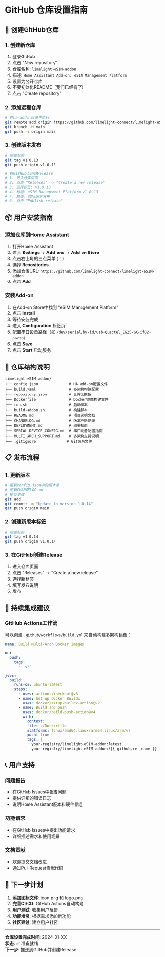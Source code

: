 # GitHub 仓库设置指南

## 🚀 创建GitHub仓库

### 1. 创建新仓库
1. 登录GitHub
2. 点击 "New repository"
3. 仓库名称: `limelight-eSIM-addon`
4. 描述: `Home Assistant Add-on: eSIM Management Platform`
5. 设置为公开仓库
6. 不要初始化README（我们已经有了）
7. 点击 "Create repository"

### 2. 添加远程仓库
```bash
# 在ha-addon目录中执行
git remote add origin https://github.com/limelight-connect/limelight-eSIM-addon.git
git branch -M main
git push -u origin main
```

### 3. 创建版本发布
```bash
# 创建标签
git tag v1.0.13
git push origin v1.0.13

# 在GitHub上创建Release
# 1. 进入仓库页面
# 2. 点击 "Releases" -> "Create a new release"
# 3. 选择标签: v1.0.13
# 4. 标题: eSIM Management Platform v1.0.13
# 5. 描述: 初始版本发布
# 6. 点击 "Publish release"
```

## 📦 用户安装指南

### 添加仓库到Home Assistant
1. 打开Home Assistant
2. 进入 **Settings** → **Add-ons** → **Add-on Store**
3. 点击右上角的三点菜单 (⋮)
4. 选择 **Repositories**
5. 添加仓库URL: `https://github.com/limelight-connect/limelight-eSIM-addon`
6. 点击 **Add**

### 安装Add-on
1. 在Add-on Store中找到 "eSIM Management Platform"
2. 点击 **Install**
3. 等待安装完成
4. 进入 **Configuration** 标签页
5. 配置串口设备路径（如 `/dev/serial/by-id/usb-Quectel_EG25-GC-if02-port0`）
6. 点击 **Save**
7. 点击 **Start** 启动服务

## 🔧 仓库结构说明

```
limelight-eSIM-addon/
├── config.json              # HA add-on配置文件
├── build.yaml               # 多架构构建配置
├── repository.json          # 仓库元数据
├── Dockerfile               # Docker镜像构建文件
├── run.sh                   # 启动脚本
├── build-addon.sh           # 构建脚本
├── README.md                # 项目说明文档
├── CHANGELOG.md             # 版本更新记录
├── DEPLOYMENT.md            # 部署指南
├── SERIAL_DEVICE_CONFIG.md  # 串口设备配置指南
├── MULTI_ARCH_SUPPORT.md    # 多架构支持说明
└── .gitignore              # Git忽略文件
```

## 📋 发布流程

### 1. 更新版本
```bash
# 更新config.json中的版本号
# 更新CHANGELOG.md
# 提交更改
git add .
git commit -m "Update to version 1.0.14"
git push origin main
```

### 2. 创建新版本标签
```bash
# 创建标签
git tag v1.0.14
git push origin v1.0.14
```

### 3. 在GitHub创建Release
1. 进入仓库页面
2. 点击 "Releases" → "Create a new release"
3. 选择新标签
4. 填写发布说明
5. 发布

## 🔄 持续集成建议

### GitHub Actions工作流
可以创建 `.github/workflows/build.yml` 来自动构建多架构镜像：

```yaml
name: Build Multi-Arch Docker Images

on:
  push:
    tags:
      - 'v*'

jobs:
  build:
    runs-on: ubuntu-latest
    steps:
      - uses: actions/checkout@v3
      - name: Set up Docker Buildx
        uses: docker/setup-buildx-action@v2
      - name: Build and push
        uses: docker/build-push-action@v4
        with:
          context: .
          file: ./Dockerfile
          platforms: linux/amd64,linux/arm64,linux/arm/v7
          push: true
          tags: |
            your-registry/limelight-eSIM-addon:latest
            your-registry/limelight-eSIM-addon:${{ github.ref_name }}
```

## 📞 用户支持

### 问题报告
- 在GitHub Issues中报告问题
- 提供详细的错误日志
- 说明Home Assistant版本和硬件信息

### 功能请求
- 在GitHub Issues中提出功能请求
- 详细描述需求和使用场景

### 文档贡献
- 欢迎提交文档改进
- 通过Pull Request贡献代码

## 🎯 下一步计划

1. **添加图标文件**: icon.png 和 logo.png
2. **完善CI/CD**: GitHub Actions自动构建
3. **用户测试**: 收集用户反馈
4. **功能增强**: 根据需求添加新功能
5. **社区建设**: 建立用户社区

---

**仓库设置完成时间**: 2024-01-XX  
**状态**: ✅ 准备就绪  
**下一步**: 推送到GitHub并创建Release
